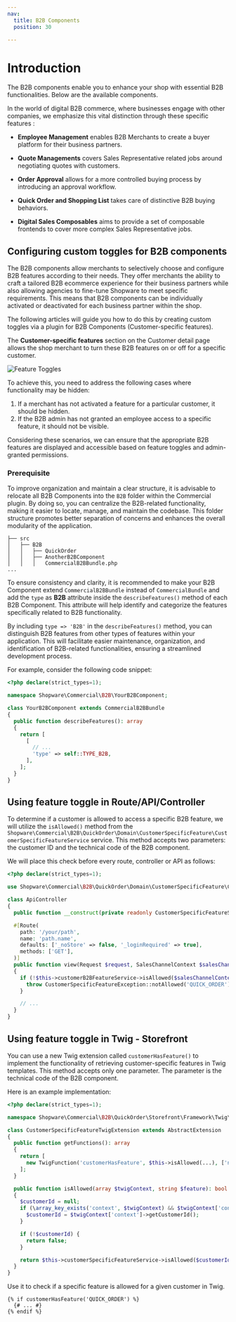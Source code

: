 ```yaml
---
nav:
  title: B2B Components
  position: 30

---
```


# Introduction

The B2B components enable you to enhance your shop with essential B2B functionalities. Below are the available components.

In the world of digital B2B commerce, where businesses engage with other companies, we emphasize this vital distinction through these specific features :

* **Employee Management** enables B2B Merchants to create a buyer platform for their business partners.

* **Quote Managements** covers Sales Representative related jobs around negotiating quotes with customers.

* **Order Approval** allows for a more controlled buying process by introducing an approval workflow.

* **Quick Order and Shopping List** takes care of distinctive B2B buying behaviors.

* **Digital Sales Composables** aims to provide a set of composable frontends to cover more complex Sales Representative jobs.

## Configuring custom toggles for B2B components

The B2B components allow merchants to selectively choose and configure B2B features according to their needs. They offer merchants the ability to craft a tailored B2B ecommerce experience for their business partners while also allowing agencies to fine-tune Shopware to meet specific requirements. This means that B2B components can be individually activated or deactivated for each business partner within the shop.

The following articles will guide you how to do this by creating custom toggles via a plugin for B2B Components (Customer-specific features).

The **Customer-specific features** section on the Customer detail page allows the shop merchant to turn these B2B features on or off for a specific customer.

![Feature Toggles](../../../assets/b2b-feature-toggles.png)

To achieve this, you need to address the following cases where functionality may be hidden:

1. If a merchant has not activated a feature for a particular customer, it should be hidden.
2. If the B2B admin has not granted an employee access to a specific feature, it should not be visible.

Considering these scenarios, we can ensure that the appropriate B2B features are displayed and accessible based on feature toggles and admin-granted permissions.

### Prerequisite

To improve organization and maintain a clear structure, it is advisable to relocate all B2B Components into the `B2B` folder within the Commercial plugin. By doing so, you can centralize the B2B-related functionality, making it easier to locate, manage, and maintain the codebase. This folder structure promotes better separation of concerns and enhances the overall modularity of the application.

```text
├── src
│   ├── B2B
│   │   ├── QuickOrder
│   │   ├── AnotherB2BComponent
│   │   │   CommercialB2BBundle.php
...
```

To ensure consistency and clarity, it is recommended to make your B2B Component extend `CommercialB2BBundle` instead of `CommercialBundle` and add the `type` as **B2B** attribute inside the `describeFeatures()` method of each B2B Component. This attribute will help identify and categorize the features specifically related to B2B functionality.

By including `type => 'B2B'` in the `describeFeatures()` method, you can distinguish B2B features from other types of features within your application. This will facilitate easier maintenance, organization, and identification of B2B-related functionalities, ensuring a streamlined development process.

For example, consider the following code snippet:

```php
<?php declare(strict_types=1);

namespace Shopware\Commercial\B2B\YourB2BComponent;

class YourB2BComponent extends CommercialB2BBundle
{
  public function describeFeatures(): array
  {
    return [
      [
        // ...
        'type' => self::TYPE_B2B,
      ],
    ];
  }
}
```

## Using feature toggle in Route/API/Controller

To determine if a customer is allowed to access a specific B2B feature, we will utilize the `isAllowed()` method from the `Shopware\Commercial\B2B\QuickOrder\Domain\CustomerSpecificFeature\CustomerSpecificFeatureService` service. This method accepts two parameters: the customer ID and the technical code of the B2B component.

We will place this check before every route, controller or API as follows:

```php
<?php declare(strict_types=1);

use Shopware\Commercial\B2B\QuickOrder\Domain\CustomerSpecificFeature\CustomerSpecificFeatureService;

class ApiController
{
  public function __construct(private readonly CustomerSpecificFeatureService $customerSpecificFeatureService) {}

  #[Route(
    path: '/your/path',
    name: 'path.name',
    defaults: ['_noStore' => false, '_loginRequired' => true],
    methods: ['GET'],
  )]
  public function view(Request $request, SalesChannelContext $salesChannelContext): Response
  {
    if (!$this->customerB2BFeatureService->isAllowed($salesChannelContext->getCustomerId(), 'QUICK_ORDER')) {
      throw CustomerSpecificFeatureException::notAllowed('QUICK_ORDER');
    }

    // ...
  }
}
```

## Using feature toggle in Twig - Storefront

You can use a new Twig extension called `customerHasFeature()` to implement the functionality of retrieving customer-specific features in Twig templates. This method accepts only one parameter. The parameter is the technical code of the B2B component.

Here is an example implementation:

```php
<?php declare(strict_types=1);

namespace Shopware\Commercial\B2B\QuickOrder\Storefront\Framework\Twig\Extension;

class CustomerSpecificFeatureTwigExtension extends AbstractExtension
{
  public function getFunctions(): array
  {
    return [
      new TwigFunction('customerHasFeature', $this->isAllowed(...), ['needs_context' => true]),
    ];
  }

  public function isAllowed(array $twigContext, string $feature): bool
  {
    $customerId = null;
    if (\array_key_exists('context', $twigContext) && $twigContext['context'] instanceof SalesChannelContext) {
      $customerId = $twigContext['context']->getCustomerId();
    }

    if (!$customerId) {
      return false;
    }

    return $this->customerSpecificFeatureService->isAllowed($customerId, $feature);
  }
}
```

Use it to check if a specific feature is allowed for a given customer in Twig.

```twig
{% if customerHasFeature('QUICK_ORDER') %}
  {# ... #}
{% endif %}
```
